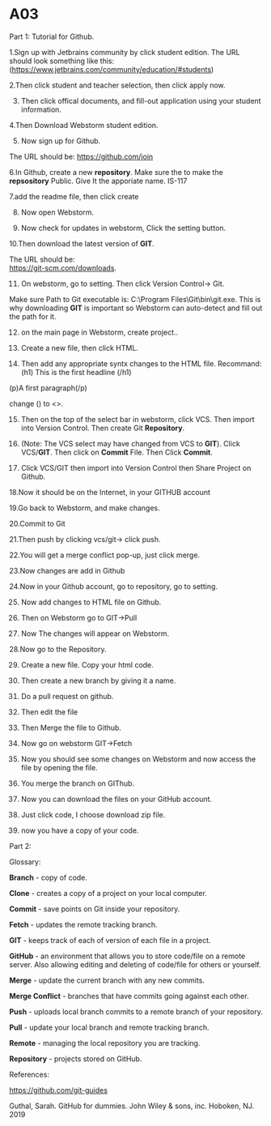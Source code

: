 # A03

Part 1:
Tutorial for Github.

1.Sign up with Jetbrains community by click student edition.
The URL should look something like this:
(https://www.jetbrains.com/community/education/#students)

2.Then click student and teacher selection, then click apply now. 

3. Then click offical documents, and fill-out application using your student information. 

4.Then Download Webstorm student edition.

5. Now sign up for Github.

The URL should be:
https://github.com/join


6.In Github, create a new **repository**. Make sure the to make the **repsository** Public.
Give It the apporiate name. IS-117

7.add the readme file, then click create

8. Now open Webstorm.

9. Now check for updates in webstorm, Click the setting button.

10.Then download the latest version of **GIT**. 

The URL should be:  
https://git-scm.com/downloads.

11. On webstorm, go to setting. Then click Version Control-> Git.

Make sure Path to Git executable is: C:\Program Files\Git\bin\git.exe. 
This is why downloading **GIT**  is important so Webstorm can auto-detect and fill out the path for it.

12. on the main page in Webstorm, create project..

13. Create a new file, then click HTML.

14. Then add any appropriate syntx changes to the HTML file. Recommand: 
(h1) This is the first headline (/h1)

(p)A first paragraph(/p)

change () to <>.

15. Then on the top of the select bar in webstorm, click VCS. Then import into Version Control. Then create Git **Repository**.

16. (Note: The VCS select may have changed from VCS to **GIT**).  Click VCS/**GIT**. Then click on **Commit** File. Then Click **Commit**. 

17. Click VCS/GIT then import into Version Control then Share Project on Github.

18.Now it should be on the Internet, in your GITHUB account

19.Go back to Webstorm, and make changes.

20.Commit to Git

21.Then push by clicking vcs/git-> click push.

22.You will get a merge conflict pop-up, just click merge.

23.Now changes are add in Github

24.Now in your Github account, go to repository, go to setting.

25. Now add changes to HTML file on Github.

26. Then on Webstorm go to GIT->Pull

27. Now The changes will appear on Webstorm.

28.Now go to the Repository.

29. Create a new file. Copy your html code.

30. Then create a new branch by giving it a name.

31. Do a pull request on github.

32. Then edit the file

33. Then Merge the file to Github.

34. Now go on webstorm GIT->Fetch

35. Now you should see some changes on Webstorm and now access the file by opening the file.

36. You merge the branch on GIThub.

37. Now you can download the files on your GitHub account. 

38. Just click code, I choose download zip file.

39. now you have a copy of your code.


Part 2:

Glossary:

**Branch** - copy of code.

**Clone** - creates a copy of a project on your local computer.

**Commit** - save points on Git inside your repository.

**Fetch** - updates the remote tracking branch.

**GIT** - keeps track of each of version of each file in a project.

**GitHub** - an environment that allows you to store code/file on a remote server. Also allowing editing and deleting of code/file for others or yourself. 

**Merge** - update the current branch with any new commits.

**Merge Conflict** - branches that have commits going against each other.

**Push** - uploads local branch commits to a remote branch of your repository.

**Pull** - update your local branch and remote tracking branch.

**Remote** - managing the local repository you are tracking.

**Repository** - projects stored on GitHub.


References:

https://github.com/git-guides 

Guthal, Sarah. GitHub for dummies. John Wiley & sons, inc. Hoboken, NJ. 2019

